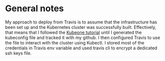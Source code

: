 # General notes
My approach to deploy from Travis is to assume that the infrastructure has been set up and the Kubernetes cluster was successfully built. Effectively, that means that I followed the [Kubeone tutorial](https://github.com/kubermatic/kubeone/blob/master/docs/quickstart-aws.md) until I generated the kubeconfig file and tracked it with my github. I then configured Travis to use the file to interact with the cluster using Kubectl. 
I stored most of the credentials in Travis env variable and used travis cli to encrypt a dedicated ssh keys file.
